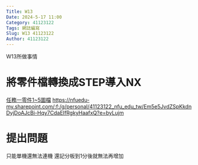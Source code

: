 ```yaml
---
Title: W13
Date: 2024-5-17 11:00
Category: 41123122
Tags: 網誌編寫
Slug: W13 41123122
Author: 41123122
---
```


W13所做事情

<!-- PELICAN_END_SUMMARY -->

# 將零件檔轉換成STEP導入NX
[任務一零件1~5圖檔](https://nfuedu-my.sharepoint.com/:f:/g/personal/41123122_nfu_edu_tw/Em5e5JvdZSpKkdnDyjDoAJcBi-Hqy7CdaEIfRgkyHaafxQ?e=byLujm)
https://nfuedu-my.sharepoint.com/:f:/g/personal/41123122_nfu_edu_tw/Em5e5JvdZSpKkdnDyjDoAJcBi-Hqy7CdaEIfRgkyHaafxQ?e=byLujm

# 提出問題
只能單機還無法連機
還記分板到1分後就無法再增加




